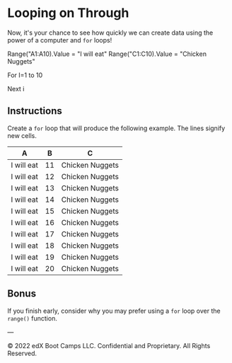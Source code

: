 # Looping on Through

Now, it's your chance to see how quickly we can create data using the power of a computer and `for` loops!

Range("A1:A10).Value = "I will eat"
Range("C1:C10).Value = "Chicken Nuggets"

For I=1 to 10

Next i

## Instructions

Create a `for` loop that will produce the following example. The lines signify new cells.

|  A | B  |  C |
|:---:|:---:|:---:|
| I will eat | 11 | Chicken Nuggets |
| I will eat | 12 | Chicken Nuggets |
| I will eat | 13 | Chicken Nuggets |
| I will eat | 14 | Chicken Nuggets |
| I will eat | 15 | Chicken Nuggets |
| I will eat | 16 | Chicken Nuggets |
| I will eat | 17 | Chicken Nuggets |
| I will eat | 18 | Chicken Nuggets |
| I will eat | 19 | Chicken Nuggets |
| I will eat | 20 | Chicken Nuggets |

## Bonus

If you finish early, consider why you may prefer using a `for` loop over the `range()` function.

—

© 2022 edX Boot Camps LLC. Confidential and Proprietary. All Rights Reserved.
